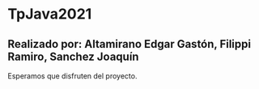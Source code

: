 # TpJava2021

## Realizado por: Altamirano Edgar Gastón, Filippi Ramiro, Sanchez Joaquín

Esperamos que disfruten del proyecto.
